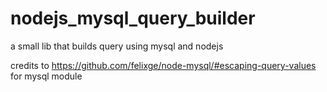 # nodejs_mysql_query_builder
a small lib that builds query using mysql and nodejs 

credits to https://github.com/felixge/node-mysql/#escaping-query-values for mysql module
